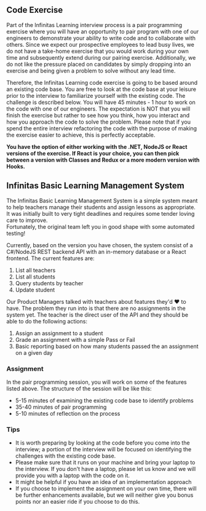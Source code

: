 ## Code Exercise

Part of the Infinitas Learning interview process is a pair programming exercise where you will have an opportunity to pair program with one of our engineers to demonstrate your ability to write code and to collaborate with others. Since we expect our prospective employees to lead busy lives, we do not have a take-home exercise that you would work during your own time and subsequently extend during our pairing exercise. Additionally, we do not like the pressure placed on candidates by simply dropping into an
exercise and being given a problem to solve without any lead time.

Therefore, the Infinitas Learning code exercise is going to be based around an existing code base. You are free to look at the code base at your leisure prior to the interview to familiarize yourself with the existing code. The challenge is described below. You will have 45 minutes - 1 hour to work on the code with one of our engineers. The expectation is NOT that you will finish the exercise but rather to see how you think, how you interact and how you approach the code to solve the problem.  Please note that if you spend the entire interview refactoring the code with the purpose of making the exercise easier to achieve, this is perfectly acceptable.

**You have the option of either working with the .NET, NodeJS or React versions of the exercise. If React is your choice, you can then pick between a version with Classes and Redux or a more modern version with Hooks.**

## Infinitas Basic Learning Management System

The Infinitas Basic Learning Management System is a simple system meant to help teachers manage their students and assign lessons as appropriate.  
It was initially built to very tight deadlines and requires some tender loving care to improve.  
Fortunately, the original team left you in good shape with some automated testing!

Currently, based on the version you have chosen, the system consist of a C#/NodeJS REST backend API with an in-memory database or a React frontend. The current features are:

1. List all teachers
2. List all students
3. Query students by teacher
4. Update student

Our Product Managers talked with teachers about features they'd ❤ to have. The problem they run into is that there are no assignments in the system yet. The teacher is the direct user of the API and they should be able to do the following actions:

1. Assign an assignment to a student
2. Grade an assignment with a simple Pass or Fail
3. Basic reporting based on how many students passed the an assignment on a given day

### Assignment

In the pair programming session, you will work on some of the features listed above. The structure of the session will be like this:

- 5-15 minutes of examining the existing code base to identify problems
- 35-40 minutes of pair programming
- 5-10 minutes of reflection on the process

### Tips

- It is worth preparing by looking at the code before you come into the interview; a portion of the interview will be focused on identifying the challenges with the existing code base.
- Please make sure that it runs on your machine and bring your laptop to the interview.  If you don't have a laptop, please let us know and we will provide you with a laptop with the code on it.
- It might be helpful if you have an idea of an implementation approach
- If you choose to implement the assignment on your own time, there will be further enhancements available, but we will neither give you bonus points nor an easier ride if you choose to do this.
